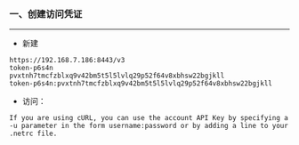 ### 一、创建访问凭证

***

* 新建

```shell
https://192.168.7.186:8443/v3 
token-p6s4n 
pvxtnh7tmcfzblxq9v42bm5t5l5lvlq29p52f64v8xbhsw22bgjkll
token-p6s4n:pvxtnh7tmcfzblxq9v42bm5t5l5lvlq29p52f64v8xbhsw22bgjkll
```

* 访问：

```shell
If you are using cURL, you can use the account API Key by specifying a -u parameter in the form username:password or by adding a line to your .netrc file.
```

